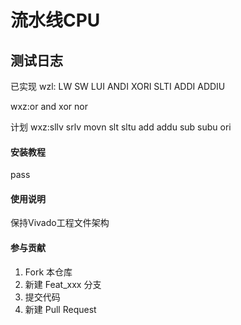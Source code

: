 # 流水线CPU

## 测试日志

已实现
wzl: LW SW LUI ANDI XORI SLTI ADDI ADDIU 

wxz:or and xor nor

计划 
wxz:sllv srlv movn slt sltu add addu sub subu ori

#### 安装教程

pass

#### 使用说明

保持Vivado工程文件架构

#### 参与贡献

1.  Fork 本仓库
2.  新建 Feat_xxx 分支
3.  提交代码
4.  新建 Pull Request
